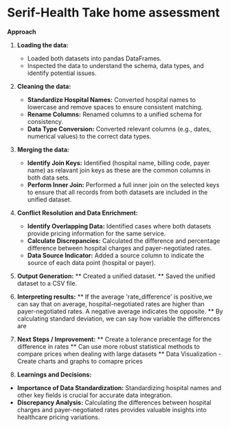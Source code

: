 # Serif-Health Take home assessment

**Approach**

1.  **Loading the data:**
    *   Loaded both datasets into pandas DataFrames.
    *   Inspected the data to understand the schema, data types, and identify potential issues.

2.  **Cleaning the data:**
    *   **Standardize Hospital Names:** Converted hospital names to lowercase and remove spaces to ensure consistent matching.
    *   **Rename Columns:** Renamed columns to a unified schema for consistency.
    *   **Data Type Conversion:** Converted relevant columns (e.g., dates, numerical values) to the correct data types.

3.  **Merging the data:**
    *   **Identify Join Keys:** Identified (hospital name, billing code, payer name) as relavant join keys as these are the common columns in both data sets.
    *   **Perform Inner Join:** Performed a full inner join on the selected keys to ensure that all records from both datasets are included in the unified dataset.

4.  **Conflict Resolution and Data Enrichment:**
    *   **Identify Overlapping Data:** Identified cases where both datasets provide pricing information for the same service.
    *   **Calculate Discrepancies:** Calculated the difference and percentage difference between hospital charges and payer-negotiated rates.
    *   **Data Source Indicator:** Added a source column to indicate the source of each data point (hospital or payer).

5.  **Output Generation:**
    **   Created a unified dataset.
    **   Saved the unified dataset to a CSV file.
  
6.  **Interpreting results:**
    ** If the average 'rate_difference' is positive,we can say that on average, hospital-negotiated rates are higher than payer-negotiated rates. A negative average indicates the opposite.
    ** By calculating standard deviation, we can say how variable the differences are

7.  **Next Steps / Improvement:**
    ** Create a tolerance precentage for the difference in rates
    ** Can use more robust statistical methods to compare prices when dealing with large datasets
    ** Data Visualization - Create charts and graphs to comapre prices


8.  **Learnings and Decisions:**

*   **Importance of Data Standardization:**  Standardizing hospital names and other key fields is crucial for accurate data integration.
*   **Discrepancy Analysis:**  Calculating the differences between hospital charges and payer-negotiated rates provides valuable insights into healthcare pricing variations.




